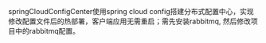 springCloudConfigCenter使用spring cloud config搭建分布式配置中心，实现修改配置文件后的热部署，客户端应用无需重启；需先安装rabbitmq, 然后修改项目中的rabbitmq配置。
  
